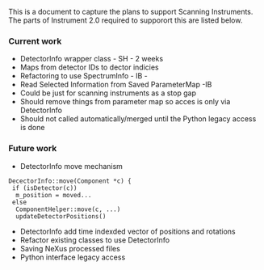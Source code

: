 This is a document to capture the plans to support Scanning Instruments. The parts of Instrument 2.0 required to supporort this are listed below. 

### Current work

* DetectorInfo wrapper class - SH - 2 weeks
 * Maps from detector IDs to dector indicies
* Refactoring to use SpectrumInfo - IB - 
* Read Selected Information from Saved ParameterMap -IB
 * Could be just for scanning instruments as a stop gap
 * Should remove things from parameter map so acces is only via DetectorInfo
 * Should not called automatically/merged until the Python legacy access is done
 
### Future work

* DetectorInfo move mechanism
```
DecectorInfo::move(Component *c) {
 if (isDetector(c))
  m_position = moved...
 else
  ComponentHelper::move(c, ...)
  updateDetectorPositions()
```
* DetectorInfo add time indexded vector of positions and rotations
* Refactor existing classes to use DetectorInfo
* Saving NeXus processed files
* Python interface legacy access
